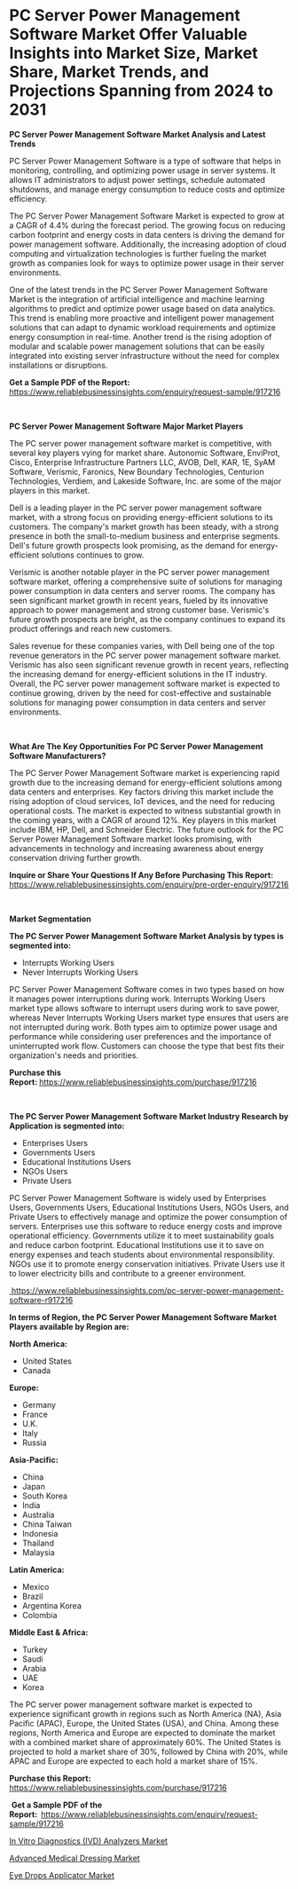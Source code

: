 <p><h1>PC Server Power Management Software Market Offer Valuable Insights into Market Size, Market Share, Market Trends, and Projections Spanning from 2024 to 2031</h1></p><p><strong>PC Server Power Management Software Market Analysis and Latest Trends</strong></p>
<p><p>PC Server Power Management Software is a type of software that helps in monitoring, controlling, and optimizing power usage in server systems. It allows IT administrators to adjust power settings, schedule automated shutdowns, and manage energy consumption to reduce costs and optimize efficiency.</p><p>The PC Server Power Management Software Market is expected to grow at a CAGR of 4.4% during the forecast period. The growing focus on reducing carbon footprint and energy costs in data centers is driving the demand for power management software. Additionally, the increasing adoption of cloud computing and virtualization technologies is further fueling the market growth as companies look for ways to optimize power usage in their server environments.</p><p>One of the latest trends in the PC Server Power Management Software Market is the integration of artificial intelligence and machine learning algorithms to predict and optimize power usage based on data analytics. This trend is enabling more proactive and intelligent power management solutions that can adapt to dynamic workload requirements and optimize energy consumption in real-time. Another trend is the rising adoption of modular and scalable power management solutions that can be easily integrated into existing server infrastructure without the need for complex installations or disruptions.</p></p>
<p><strong>Get a Sample PDF of the Report:&nbsp;</strong> <a href="https://www.reliablebusinessinsights.com/enquiry/request-sample/917216">https://www.reliablebusinessinsights.com/enquiry/request-sample/917216</a></p>
<p>&nbsp;</p>
<p><strong>PC Server Power Management Software Major Market Players</strong></p>
<p><p>The PC server power management software market is competitive, with several key players vying for market share. Autonomic Software, EnviProt, Cisco, Enterprise Infrastructure Partners LLC, AVOB, Dell, KAR, 1E, SyAM Software, Verismic, Faronics, New Boundary Technologies, Centurion Technologies, Verdiem, and Lakeside Software, Inc. are some of the major players in this market.</p><p>Dell is a leading player in the PC server power management software market, with a strong focus on providing energy-efficient solutions to its customers. The company's market growth has been steady, with a strong presence in both the small-to-medium business and enterprise segments. Dell's future growth prospects look promising, as the demand for energy-efficient solutions continues to grow.</p><p>Verismic is another notable player in the PC server power management software market, offering a comprehensive suite of solutions for managing power consumption in data centers and server rooms. The company has seen significant market growth in recent years, fueled by its innovative approach to power management and strong customer base. Verismic's future growth prospects are bright, as the company continues to expand its product offerings and reach new customers.</p><p>Sales revenue for these companies varies, with Dell being one of the top revenue generators in the PC server power management software market. Verismic has also seen significant revenue growth in recent years, reflecting the increasing demand for energy-efficient solutions in the IT industry. Overall, the PC server power management software market is expected to continue growing, driven by the need for cost-effective and sustainable solutions for managing power consumption in data centers and server environments.</p></p>
<p>&nbsp;</p>
<p><strong>What Are The Key Opportunities For PC Server Power Management Software Manufacturers?</strong></p>
<p><p>The PC Server Power Management Software market is experiencing rapid growth due to the increasing demand for energy-efficient solutions among data centers and enterprises. Key factors driving this market include the rising adoption of cloud services, IoT devices, and the need for reducing operational costs. The market is expected to witness substantial growth in the coming years, with a CAGR of around 12%. Key players in this market include IBM, HP, Dell, and Schneider Electric. The future outlook for the PC Server Power Management Software market looks promising, with advancements in technology and increasing awareness about energy conservation driving further growth.</p></p>
<p><strong>Inquire or Share Your Questions If Any Before Purchasing This Report:</strong> <a href="https://www.reliablebusinessinsights.com/enquiry/pre-order-enquiry/917216">https://www.reliablebusinessinsights.com/enquiry/pre-order-enquiry/917216</a></p>
<p>&nbsp;</p>
<p><strong>Market Segmentation</strong></p>
<p><strong>The PC Server Power Management Software Market Analysis by types is segmented into:</strong></p>
<p><ul><li>Interrupts Working Users</li><li>Never Interrupts Working Users</li></ul></p>
<p><p>PC Server Power Management Software comes in two types based on how it manages power interruptions during work. Interrupts Working Users market type allows software to interrupt users during work to save power, whereas Never Interrupts Working Users market type ensures that users are not interrupted during work. Both types aim to optimize power usage and performance while considering user preferences and the importance of uninterrupted work flow. Customers can choose the type that best fits their organization's needs and priorities.</p></p>
<p><strong>Purchase this Report:&nbsp;</strong><a href="https://www.reliablebusinessinsights.com/purchase/917216">https://www.reliablebusinessinsights.com/purchase/917216</a></p>
<p>&nbsp;</p>
<p><strong>The PC Server Power Management Software Market Industry Research by Application is segmented into:</strong></p>
<p><ul><li>Enterprises Users</li><li>Governments Users</li><li>Educational Institutions Users</li><li>NGOs Users</li><li>Private Users</li></ul></p>
<p><p>PC Server Power Management Software is widely used by Enterprises Users, Governments Users, Educational Institutions Users, NGOs Users, and Private Users to effectively manage and optimize the power consumption of servers. Enterprises use this software to reduce energy costs and improve operational efficiency. Governments utilize it to meet sustainability goals and reduce carbon footprint. Educational Institutions use it to save on energy expenses and teach students about environmental responsibility. NGOs use it to promote energy conservation initiatives. Private Users use it to lower electricity bills and contribute to a greener environment.</p></p>
<p><a href="https://www.reliablebusinessinsights.com/pc-server-power-management-software-r917216">&nbsp;https://www.reliablebusinessinsights.com/pc-server-power-management-software-r917216</a></p>
<p><strong>In terms of Region, the PC Server Power Management Software Market Players available by Region are:</strong></p>
<p>
    <p> <strong> North America: </strong>
        <ul>
            <li>United States</li>
            <li>Canada</li>
        </ul>
        </p> 
    <p> <strong> Europe: </strong>
        <ul>
            <li>Germany</li>
            <li>France</li>
            <li>U.K.</li>
            <li>Italy</li>
            <li>Russia</li>
        </ul>
        </p> 
    <p> <strong> Asia-Pacific: </strong>
        <ul>
            <li>China</li>
            <li>Japan</li>
            <li>South Korea</li>
            <li>India</li>
            <li>Australia</li>
            <li>China Taiwan</li>
            <li>Indonesia</li>
            <li>Thailand</li>
            <li>Malaysia</li>
        </ul>
        </p> 
    <p> <strong> Latin America: </strong>
        <ul>
            <li>Mexico</li>
            <li>Brazil</li>
            <li>Argentina Korea</li>
            <li>Colombia</li>
        </ul>
        </p> 
    <p> <strong> Middle East & Africa: </strong>
        <ul>
            <li>Turkey</li>
            <li>Saudi</li>
            <li>Arabia</li>
            <li>UAE</li>
            <li>Korea</li>
        </ul>
    </p>
    </p>
<p><p>The PC server power management software market is expected to experience significant growth in regions such as North America (NA), Asia Pacific (APAC), Europe, the United States (USA), and China. Among these regions, North America and Europe are expected to dominate the market with a combined market share of approximately 60%. The United States is projected to hold a market share of 30%, followed by China with 20%, while APAC and Europe are expected to each hold a market share of 15%.</p></p>
<p><strong>Purchase this Report: </strong><a href="https://www.reliablebusinessinsights.com/purchase/917216">https://www.reliablebusinessinsights.com/purchase/917216</a></p>
<p>&nbsp;<strong>Get a Sample PDF of the Report:&nbsp;&nbsp;</strong><a href="https://www.reliablebusinessinsights.com/enquiry/request-sample/917216">https://www.reliablebusinessinsights.com/enquiry/request-sample/917216</a></p>
<p><strong></strong></p>
<p><p><a href="https://github.com/JermaineCrona2023/Market-Research-Report-List-1/blob/main/in-vitro-diagnostics-ivd-analyzers-market.md">In Vitro Diagnostics (IVD) Analyzers Market</a></p><p><a href="https://github.com/AlysaLedner2023/Market-Research-Report-List-1/blob/main/advanced-medical-dressing-market.md">Advanced Medical Dressing Market</a></p><p><a href="https://view.publitas.com/reportprime-1/eye-drops-applicator-market-investigation-industry-evolution-and-forecast-till-2031/">Eye Drops Applicator Market</a></p></p>